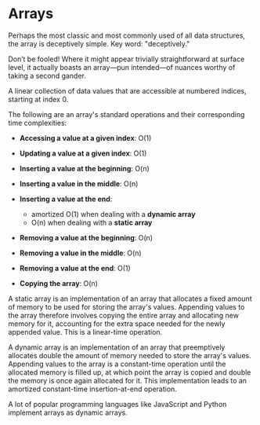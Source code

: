 # Arrays

Perhaps the most classic and most commonly used of all data structures, the array is deceptively simple. Key word: "deceptively."

Don’t be fooled! Where it might appear trivially straightforward at surface level, it actually boasts an array—pun intended—of nuances worthy of taking a second gander.

A linear collection of data values that are accessible at numbered indices,
starting at index 0.

The following are an array's standard operations and their corresponding time
complexities:

- <b>Accessing a value at a given index</b>: O(1)
- <b>Updating a value at a given index</b>: O(1)
- <b>Inserting a value at the beginning</b>: O(n)
- <b>Inserting a value in the middle</b>: O(n)

- <b>Inserting a value at the end</b>:

  - amortized O(1) when dealing with a <b>dynamic array</b>
  - O(n) when dealing with a <b>static array</b>

- <b>Removing a value at the beginning</b>: O(n)
- <b>Removing a value in the middle</b>: O(n)
- <b>Removing a value at the end</b>: O(1)
- <b>Copying the array</b>: O(n)

A static array is an implementation of an array that allocates a fixed amount
of memory to be used for storing the array's values. Appending values to the
array therefore involves copying the entire array and allocating new memory
for it, accounting for the extra space needed for the newly appended value.
This is a linear-time operation.

A dynamic array is an implementation of an array that preemptively allocates
double the amount of memory needed to store the array's values. Appending
values to the array is a constant-time operation until the allocated memory is
filled up, at which point the array is copied and double the memory is once
again allocated for it. This implementation leads to an amortized
constant-time insertion-at-end operation.

A lot of popular programming languages like JavaScript and Python implement
arrays as dynamic arrays.
